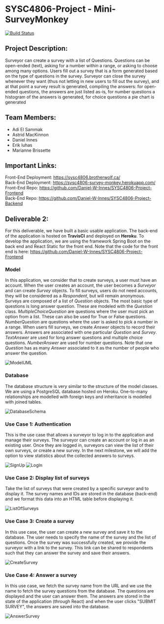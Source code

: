 # SYSC4806-Project - Mini-SurveyMonkey
[![Build Status](https://app.travis-ci.com/Daniel-W-Innes/SYSC4806-Project-Backend.svg?branch=master)](https://app.travis-ci.com/Daniel-W-Innes/SYSC4806-Project-Backend)

## Project Description:
Surveyor can create a survey with a list of Questions. Questions can be open-ended (text), asking for a number within a range, or asking to choose among many options. Users fill out a survey that is a form generated based on the type of questions in the survey. Surveyor can close the survey whenever they want (thus not letting in new users to fill out the survey), and at that point a survey result is generated, compiling the answers: for open-ended questions, the answers are just listed as-is, for number questions a histogram of the answers is generated, for choice questions a pie chart is generated

## Team Members:
- Adi El Sammak
- Astrid MacKinnon
- Daniel Innes
- Erik Iuhas
- Marianne Brissette

## Important Links:
Front-End Deployment: https://sysc4806.brotherwolf.ca/ <br/>
Back-End Deployment: https://sysc4806-survey-monkey.herokuapp.com/ <br/>
Front-End Repo: https://github.com/Daniel-W-Innes/SYSC4806-Project-Frontend <br/>
Back-End Repo: https://github.com/Daniel-W-Innes/SYSC4806-Project-Backend <br/>

## Deliverable 2:
For this deliverable, we have built a basic usable application. The back-end of the application is hosted on **TravisCI** and deployed on **Heroku**. To develop the application, we are using the framework Spring Boot on the back end and React Static for the front end. Note that the code for the front end is here: https://github.com/Daniel-W-Innes/SYSC4806-Project-Frontend

### Model
In this application, we consider that to create surveys, a user must have an account. When the user creates an account, the user becomes a *Surveyor* and can create *Survey* objects. To fill surveys, users do not need accounts, they will be considered as a *Respondent*, but will remain anonymous. Surveys are composed of a list of *Question* objects. The most basic type of questions is long answer question. These are modeled with the *Question* class. *MultipleChoiceQuestion* are questions where the user must pick an option from a list. These can also be used for True or False questions. *NumberQuestion* are questions where the user is asked to pick a number in a range. When users fill surveys, we create *Answer* objects to record their answers. Answers are associated with one particular *Question* and *Survey*. *TextAnswer* are used for long answer questions and multiple choice questions. *NumberAnswer* are used for number questions. Note that one *Question* has as many *Answer* associated to it as the number of people who answer the question.

![ModelUML](/docs/Models.png)

### Database
The database structure is very similar to the structure of the model classes. We are using a PostgreSQL database hosted on Heroku. One-to-many relationships are modelled with foreign keys and inheritance is modelled with joined tables.

![DatabaseSchema](/docs/DatabaseSchema.png)


### Use Case 1: Authentication

This is the use case that allows a surveyor to log in to the application and manage their surveys. The surveyor can create an account or log in as an existing user. Once they are logged in, surveyors can view the list of their own surveys, or create a new survey. In the next milestone, we will add the option to view statistics about the collected answers to surveys.

![SignUp](/docs/Authentication1.png)
![LogIn](/docs/Authentication2.png)

### Use Case 2: Display list of surveys

Take the list of surveys that were created by a specific surveyor and to display it. The survey names and IDs are stored in the database (back-end) and we format this data into an HTML table before displaying it.

![ListOfSurveys](/docs/ListOfSurveys.png)

### Use Case 3: Create a survey

In this use case, the user can create a new survey and save it to the database. The user needs to specify the name of the survey and the list of questions. Once the survey was successfully created, we provide the surveyor with a link to the survey. This link can be shared to respondents such that they can answer the survey and save their answers.

![CreateSurvey](/docs/CreateSurvey.png)

### Use Case 4: Answer a survey

In this use case, we fetch the survey name from the URL and we use the name to fetch the survey questions from the database. The questions are displayed and the user can answer them. The answers are stored in the state of the application (through React) and when the user clicks "SUBMIT SURVEY", the answers are saved into the database.

![AnswerSurvey](/docs/AnswerSurvey.png)
